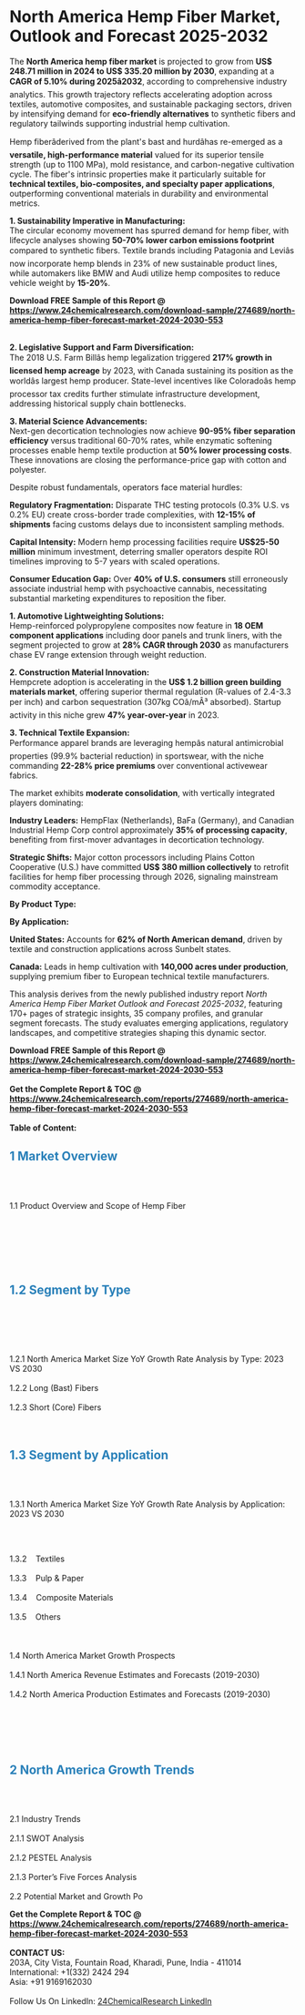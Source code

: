 <h1>North America Hemp Fiber Market, Outlook and Forecast 2025-2032</h1><p>The <strong>North America hemp fiber market</strong> is projected to grow from <strong>US$ 248.71 million in 2024 to US$ 335.20 million by 2030</strong>, expanding at a <strong>CAGR of 5.10% during 2025â2032</strong>, according to comprehensive industry analytics. This growth trajectory reflects accelerating adoption across textiles, automotive composites, and sustainable packaging sectors, driven by intensifying demand for <strong>eco-friendly alternatives</strong> to synthetic fibers and regulatory tailwinds supporting industrial hemp cultivation.</p><p>Hemp fiberâderived from the plant's bast and hurdâhas re-emerged as a <strong>versatile, high-performance material</strong> valued for its superior tensile strength (up to 1100 MPa), mold resistance, and carbon-negative cultivation cycle. The fiber's intrinsic properties make it particularly suitable for <strong>technical textiles, bio-composites, and specialty paper applications</strong>, outperforming conventional materials in durability and environmental metrics.</p><p><strong>1. Sustainability Imperative in Manufacturing:</strong><br>
The circular economy movement has spurred demand for hemp fiber, with lifecycle analyses showing <strong>50-70% lower carbon emissions footprint</strong> compared to synthetic fibers. Textile brands including Patagonia and Leviâs now incorporate hemp blends in 23% of new sustainable product lines, while automakers like BMW and Audi utilize hemp composites to reduce vehicle weight by <strong>15-20%</strong>.</p><div><b>Download FREE Sample of this Report @ 
            <a href="https://www.24chemicalresearch.com/download-sample/274689/north-america-hemp-fiber-forecast-market-2024-2030-553">
            https://www.24chemicalresearch.com/download-sample/274689/north-america-hemp-fiber-forecast-market-2024-2030-553</a></b></div><br><p><strong>2. Legislative Support and Farm Diversification:</strong><br>
The 2018 U.S. Farm Billâs hemp legalization triggered <strong>217% growth in licensed hemp acreage</strong> by 2023, with Canada sustaining its position as the worldâs largest hemp producer. State-level incentives like Coloradoâs hemp processor tax credits further stimulate infrastructure development, addressing historical supply chain bottlenecks.</p><p><strong>3. Material Science Advancements:</strong><br>
Next-gen decortication technologies now achieve <strong>90-95% fiber separation efficiency</strong> versus traditional 60-70% rates, while enzymatic softening processes enable hemp textile production at <strong>50% lower processing costs</strong>. These innovations are closing the performance-price gap with cotton and polyester.</p><p>Despite robust fundamentals, operators face material hurdles:</p><p><strong>Regulatory Fragmentation:</strong> Disparate THC testing protocols (0.3% U.S. vs 0.2% EU) create cross-border trade complexities, with <strong>12-15% of shipments</strong> facing customs delays due to inconsistent sampling methods.</p><p><strong>Capital Intensity:</strong> Modern hemp processing facilities require <strong>US$25-50 million</strong> minimum investment, deterring smaller operators despite ROI timelines improving to 5-7 years with scaled operations.</p><p><strong>Consumer Education Gap:</strong> Over <strong>40% of U.S. consumers</strong> still erroneously associate industrial hemp with psychoactive cannabis, necessitating substantial marketing expenditures to reposition the fiber.</p><p><strong>1. Automotive Lightweighting Solutions:</strong><br>
Hemp-reinforced polypropylene composites now feature in <strong>18 OEM component applications</strong> including door panels and trunk liners, with the segment projected to grow at <strong>28% CAGR through 2030</strong> as manufacturers chase EV range extension through weight reduction.</p><p><strong>2. Construction Material Innovation:</strong><br>
Hempcrete adoption is accelerating in the <strong>US$ 1.2 billion green building materials market</strong>, offering superior thermal regulation (R-values of 2.4-3.3 per inch) and carbon sequestration (307kg COâ/mÂ³ absorbed). Startup activity in this niche grew <strong>47% year-over-year</strong> in 2023.</p><p><strong>3. Technical Textile Expansion:</strong><br>
Performance apparel brands are leveraging hempâs natural antimicrobial properties (99.9% bacterial reduction) in sportswear, with the niche commanding <strong>22-28% price premiums</strong> over conventional activewear fabrics.</p><p>The market exhibits <strong>moderate consolidation</strong>, with vertically integrated players dominating:</p><p><strong>Industry Leaders:</strong> HempFlax (Netherlands), BaFa (Germany), and Canadian Industrial Hemp Corp control approximately <strong>35% of processing capacity</strong>, benefiting from first-mover advantages in decortication technology.</p><p><strong>Strategic Shifts:</strong> Major cotton processors including Plains Cotton Cooperative (U.S.) have committed <strong>US$ 380 million collectively</strong> to retrofit facilities for hemp fiber processing through 2026, signaling mainstream commodity acceptance.</p><p><strong>By Product Type:</strong></p><p><strong>By Application:</strong></p><p><strong>United States:</strong> Accounts for <strong>62% of North American demand</strong>, driven by textile and construction applications across Sunbelt states.</p><p><strong>Canada:</strong> Leads in hemp cultivation with <strong>140,000 acres under production</strong>, supplying premium fiber to European technical textile manufacturers.</p><p>This analysis derives from the newly published industry report <em>North America Hemp Fiber Market Outlook and Forecast 2025-2032</em>, featuring 170+ pages of strategic insights, 35 company profiles, and granular segment forecasts. The study evaluates emerging applications, regulatory landscapes, and competitive strategies shaping this dynamic sector.</p><div><b>Download FREE Sample of this Report @ 
            <a href="https://www.24chemicalresearch.com/download-sample/274689/north-america-hemp-fiber-forecast-market-2024-2030-553">
            https://www.24chemicalresearch.com/download-sample/274689/north-america-hemp-fiber-forecast-market-2024-2030-553</a></b></div><br><div><b>Get the Complete Report & TOC @ 
            <a href="https://www.24chemicalresearch.com/reports/274689/north-america-hemp-fiber-forecast-market-2024-2030-553">
            https://www.24chemicalresearch.com/reports/274689/north-america-hemp-fiber-forecast-market-2024-2030-553</a></b></div><br>
            <b>Table of Content:</b><p><h2><strong><span style="color:#2980b9">1 Market Overview&nbsp;&nbsp;</span></strong> &nbsp;</h2><br />
<br />
<p>1.1 Product Overview and Scope of Hemp Fiber&nbsp;&nbsp;</p><br />
<br />
<h2>&nbsp;<br /><br />
<span style="color:#2980b9"><strong>1.2 Segment by Type&nbsp;&nbsp;</strong></span> &nbsp;</h2><br />
<br />
<p><br /><br />
1.2.1 North America Market Size YoY Growth Rate Analysis by Type: 2023 VS 2030&nbsp;&nbsp; &nbsp;<br /><br />
1.2.2 Long (Bast) Fibers&nbsp;&nbsp; &nbsp;<br /><br />
1.2.3 Short (Core) Fibers<br /><br />
<br />
<h2><strong><span style="color:#2980b9">1.3 Segment by Application&nbsp;&nbsp; &nbsp;</span></strong></h2><br />
<br />
<p>1.3.1 North America Market Size YoY Growth Rate Analysis by Application: 2023 VS 2030&nbsp;&nbsp; &nbsp;</p><br />
<br />
<p>1.3.2&nbsp;&nbsp; &nbsp;Textiles<br /><br />
1.3.3&nbsp;&nbsp; &nbsp;Pulp & Paper<br /><br />
1.3.4&nbsp;&nbsp; &nbsp;Composite Materials<br /><br />
1.3.5&nbsp;&nbsp; &nbsp;Others<br /><br />
&nbsp;&nbsp; &nbsp;<br /><br />
1.4 North America Market Growth Prospects&nbsp;&nbsp; &nbsp;<br /><br />
1.4.1 North America Revenue Estimates and Forecasts (2019-2030)&nbsp;&nbsp; &nbsp;<br /><br />
1.4.2 North America Production Estimates and Forecasts (2019-2030)<br /><br />
&nbsp;&nbsp; &nbsp;</p><br />
<br />
<h2><strong><span style="color:#2980b9">2 North America Growth Trends&nbsp;</span></strong>&nbsp; &nbsp;</h2><br />
<br />
<p>2.1 Industry Trends&nbsp;&nbsp; &nbsp;<br /><br />
2.1.1 SWOT Analysis&nbsp;&nbsp; &nbsp;<br /><br />
2.1.2 PESTEL Analysis&nbsp;&nbsp; &nbsp;<br /><br />
2.1.3 Porter&rsquo;s Five Forces Analysis&nbsp;&nbsp; &nbsp;<br /><br />
2.2 Potential Market and Growth Po</p><div><b>Get the Complete Report & TOC @ 
            <a href="https://www.24chemicalresearch.com/reports/274689/north-america-hemp-fiber-forecast-market-2024-2030-553">
            https://www.24chemicalresearch.com/reports/274689/north-america-hemp-fiber-forecast-market-2024-2030-553</a></b></div><br><b>CONTACT US:</b><br>
            203A, City Vista, Fountain Road, Kharadi, Pune, India - 411014<br>
            International: +1(332) 2424 294<br>
            Asia: +91 9169162030 <br><br>
            Follow Us On LinkedIn: <a href="https://www.linkedin.com/company/24chemicalresearch/">24ChemicalResearch LinkedIn</a>